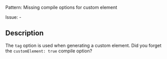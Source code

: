 Pattern: Missing compile options for custom element

Issue: -

## Description

The `tag` option is used when generating a custom element. Did you forget the `customElement: true` compile option?